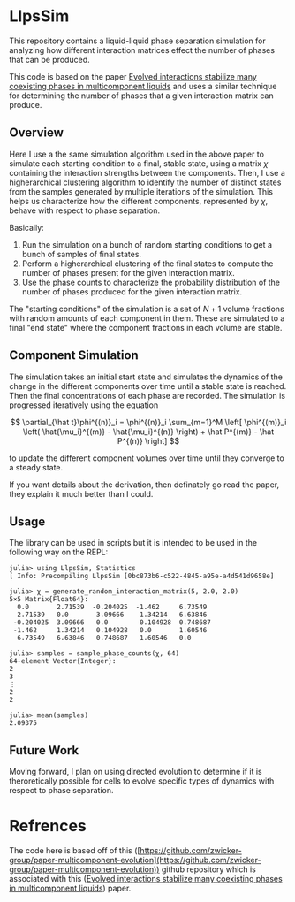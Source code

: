 # LlpsSim
This repository contains a liquid-liquid phase separation simulation for analyzing how different interaction matrices effect the number of phases that can be produced. 

This code is based on the paper [Evolved interactions stabilize many coexisting phases in multicomponent liquids](https://www.pnas.org/doi/10.1073/pnas.2201250119) and uses a similar technique for determining the number of phases that a given interaction matrix can produce. 

## Overview 
Here I use a the same simulation algorithm used in the above paper to simulate each starting condition to a final, stable state, using a matrix $\chi$ containing the interaction strengths between the components. Then, I use a higherarchical clustering algorithm to identify the number of distinct states from the samples generated by multiple iterations of the simulation. This helps us characterize how the different components, represented by $\chi$, behave with respect to phase separation. 

Basically: 
1. Run the simulation on a bunch of random starting conditions to get a bunch of samples of final states. 
2. Perform a higherarchical clustering of the final states to compute the number of phases present for the given interaction matrix. 
3. Use the phase counts to characterize the probability distribution of the number of phases produced for the given interaction matrix. 

The "starting conditions" of the simulation is a set of $N+1$ volume fractions with random amounts of each component in them. These are simulated to a final "end state" where the component fractions in each volume are stable. 

## Component Simulation 
The simulation takes an initial start state and simulates the dynamics of the change in the different components over time until a stable state is reached. Then the final concentrations of each phase are recorded. The simulation is progressed iteratively using the equation 

$$ \partial_{\hat t}\phi^{(n)}_i = \phi^{(n)}_i \sum_{m=1}^M \left[ \phi^{(m)}_i \left( \hat{\mu_i}^{(m)} -  \hat{\mu_i}^{(n)} \right) + \hat P^{(m)} - \hat P^{(n)} \right] $$

to update the different component volumes over time until they converge to a steady state. 

If you want details about the derivation, then definately go read the paper, they explain it much better than I could. 

## Usage 
The library can be used in scripts but it is intended to be used in the following way on the REPL: 
```
julia> using LlpsSim, Statistics
[ Info: Precompiling LlpsSim [0bc873b6-c522-4845-a95e-a4d541d9658e]

julia> χ = generate_random_interaction_matrix(5, 2.0, 2.0)
5×5 Matrix{Float64}:
  0.0       2.71539  -0.204025  -1.462     6.73549
  2.71539   0.0       3.09666    1.34214   6.63846
 -0.204025  3.09666   0.0        0.104928  0.748687
 -1.462     1.34214   0.104928   0.0       1.60546
  6.73549   6.63846   0.748687   1.60546   0.0

julia> samples = sample_phase_counts(χ, 64)
64-element Vector{Integer}:
2
3
⋮
2
2

julia> mean(samples)
2.09375
```

## Future Work
Moving forward, I plan on using directed evolution to determine if it is theroretically possible for cells to evolve specific types of dynamics with respect to phase separation. 

# Refrences 
The code here is based off of this ([https://github.com/zwicker-group/paper-multicomponent-evolution](https://github.com/zwicker-group/paper-multicomponent-evolution)) github repository which is associated with this ([Evolved interactions stabilize many coexisting phases in multicomponent liquids](https://www.pnas.org/doi/10.1073/pnas.2201250119)) paper. 
